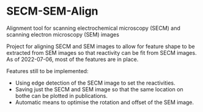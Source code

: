 # SECM-SEM-Align
Alignment tool for scanning electrochemical microscopy (SECM) and scanning electron microscopy (SEM) images

Project for aligning SECM and SEM images to allow for feature shape to be extracted from SEM images so that reactivity can be fit from SECM images.
As of 2022-07-06, most of the features are in place.

Features still to be implemented:
- Using edge detection of the SECM image to set the reactivities.
- Saving just the SECM and SEM image so that the same location on bothe can be plotted in publications.
- Automatic means to optimise the rotation and offset of the SEM image.
